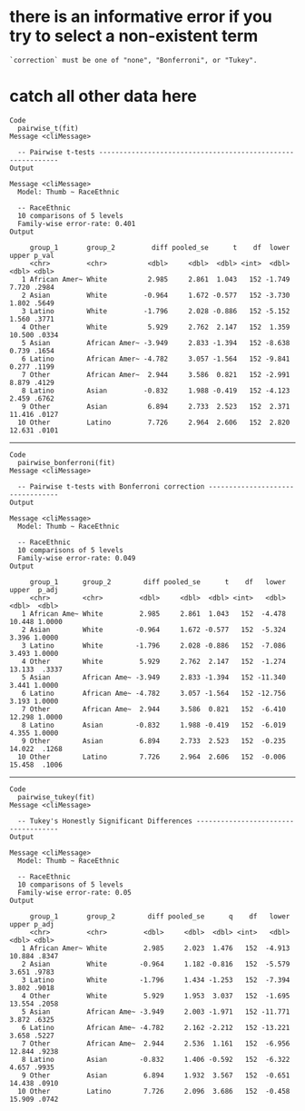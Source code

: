 # there is an informative error if you try to select a non-existent term

    `correction` must be one of "none", "Bonferroni", or "Tukey".

# catch all other data here

    Code
      pairwise_t(fit)
    Message <cliMessage>
      
      -- Pairwise t-tests ------------------------------------------------------------
    Output
      
    Message <cliMessage>
      Model: Thumb ~ RaceEthnic
      
      -- RaceEthnic 
      10 comparisons of 5 levels
      Family-wise error-rate: 0.401
    Output
      
         group_1       group_2         diff pooled_se      t    df  lower  upper p_val
         <chr>         <chr>          <dbl>     <dbl>  <dbl> <int>  <dbl>  <dbl> <dbl>
       1 African Amer~ White          2.985     2.861  1.043   152 -1.749  7.720 .2984
       2 Asian         White         -0.964     1.672 -0.577   152 -3.730  1.802 .5649
       3 Latino        White         -1.796     2.028 -0.886   152 -5.152  1.560 .3771
       4 Other         White          5.929     2.762  2.147   152  1.359 10.500 .0334
       5 Asian         African Amer~ -3.949     2.833 -1.394   152 -8.638  0.739 .1654
       6 Latino        African Amer~ -4.782     3.057 -1.564   152 -9.841  0.277 .1199
       7 Other         African Amer~  2.944     3.586  0.821   152 -2.991  8.879 .4129
       8 Latino        Asian         -0.832     1.988 -0.419   152 -4.123  2.459 .6762
       9 Other         Asian          6.894     2.733  2.523   152  2.371 11.416 .0127
      10 Other         Latino         7.726     2.964  2.606   152  2.820 12.631 .0101

---

    Code
      pairwise_bonferroni(fit)
    Message <cliMessage>
      
      -- Pairwise t-tests with Bonferroni correction ---------------------------------
    Output
      
    Message <cliMessage>
      Model: Thumb ~ RaceEthnic
      
      -- RaceEthnic 
      10 comparisons of 5 levels
      Family-wise error-rate: 0.049
    Output
      
         group_1      group_2        diff pooled_se      t    df   lower  upper  p_adj
         <chr>        <chr>         <dbl>     <dbl>  <dbl> <int>   <dbl>  <dbl>  <dbl>
       1 African Ame~ White         2.985     2.861  1.043   152  -4.478 10.448 1.0000
       2 Asian        White        -0.964     1.672 -0.577   152  -5.324  3.396 1.0000
       3 Latino       White        -1.796     2.028 -0.886   152  -7.086  3.493 1.0000
       4 Other        White         5.929     2.762  2.147   152  -1.274 13.133  .3337
       5 Asian        African Ame~ -3.949     2.833 -1.394   152 -11.340  3.441 1.0000
       6 Latino       African Ame~ -4.782     3.057 -1.564   152 -12.756  3.193 1.0000
       7 Other        African Ame~  2.944     3.586  0.821   152  -6.410 12.298 1.0000
       8 Latino       Asian        -0.832     1.988 -0.419   152  -6.019  4.355 1.0000
       9 Other        Asian         6.894     2.733  2.523   152  -0.235 14.022  .1268
      10 Other        Latino        7.726     2.964  2.606   152  -0.006 15.458  .1006

---

    Code
      pairwise_tukey(fit)
    Message <cliMessage>
      
      -- Tukey's Honestly Significant Differences ------------------------------------
    Output
      
    Message <cliMessage>
      Model: Thumb ~ RaceEthnic
      
      -- RaceEthnic 
      10 comparisons of 5 levels
      Family-wise error-rate: 0.05
    Output
      
         group_1       group_2        diff pooled_se      q    df   lower  upper p_adj
         <chr>         <chr>         <dbl>     <dbl>  <dbl> <int>   <dbl>  <dbl> <dbl>
       1 African Amer~ White         2.985     2.023  1.476   152  -4.913 10.884 .8347
       2 Asian         White        -0.964     1.182 -0.816   152  -5.579  3.651 .9783
       3 Latino        White        -1.796     1.434 -1.253   152  -7.394  3.802 .9018
       4 Other         White         5.929     1.953  3.037   152  -1.695 13.554 .2058
       5 Asian         African Ame~ -3.949     2.003 -1.971   152 -11.771  3.872 .6325
       6 Latino        African Ame~ -4.782     2.162 -2.212   152 -13.221  3.658 .5227
       7 Other         African Ame~  2.944     2.536  1.161   152  -6.956 12.844 .9238
       8 Latino        Asian        -0.832     1.406 -0.592   152  -6.322  4.657 .9935
       9 Other         Asian         6.894     1.932  3.567   152  -0.651 14.438 .0910
      10 Other         Latino        7.726     2.096  3.686   152  -0.458 15.909 .0742

